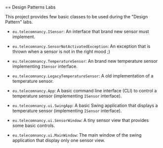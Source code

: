 == Design Patterns Labs

This project provides few basic classes to be used during the "Design Pattern" labs.

* <code>eu.telecomnancy.ISensor</code>: An interface that brand new sensor must implement.
* <code>eu.telecomnancy.SensorNotActivatedException</code>: An exception that is thrown when a sensor is not in the right mood ;)
* <code>eu.telecomnancy.TemperatureSensor</code>: An brand new temperature sensor implementing <code>ISensor</code> interface.

* <code>eu.telecomnancy.LegacyTemperatureSensor</code>: A old implementation of a temperature sensor.

* <code>eu.telecomnancy.App</code>: A basic command line interface (CLI) to control a temperature sensor (implementing <code>ISensor</code> interface).

* <code>eu.telecomnancy.ui.SwingApp</code>: A basic Swing application that displays a temperature sensor (implementing <code>ISensor</code> interface).
* <code>eu.telecomnancy.ui.SensorWindow</code>: A tiny sensor view that provides some basic controls.
* <code>eu.telecomnancy.ui.MainWindow</code>: The main window of the swing application that display only one sensor view.

